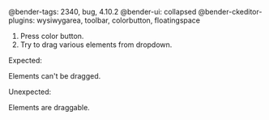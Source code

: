 @bender-tags: 2340, bug, 4.10.2
@bender-ui: collapsed
@bender-ckeditor-plugins: wysiwygarea, toolbar, colorbutton, floatingspace

1. Press color button.
1. Try to drag various elements from dropdown.

Expected:

Elements can't be dragged.

Unexpected:

Elements are draggable.
